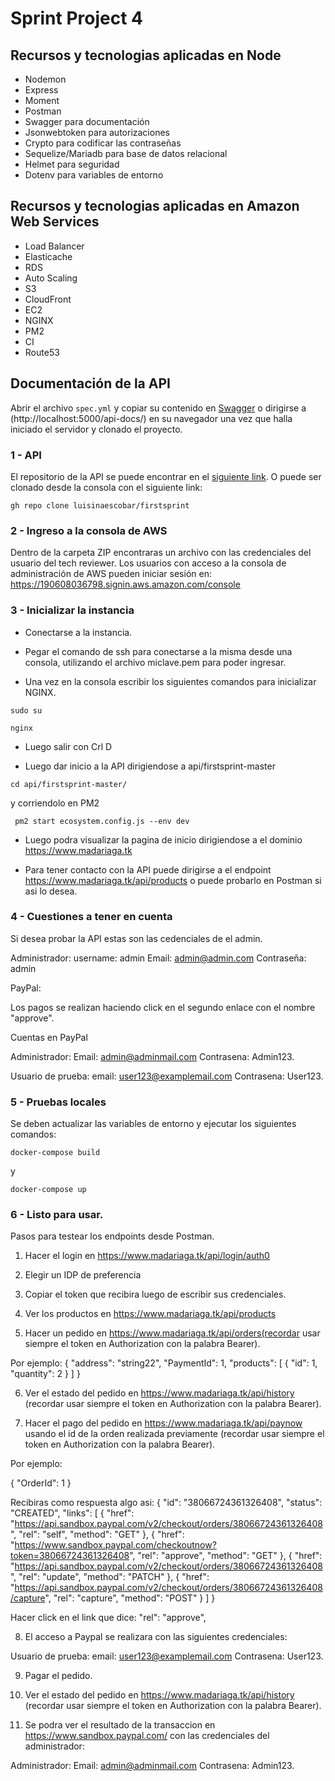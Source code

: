 # Sprint Project 4

## Recursos y tecnologias aplicadas en Node

 - Nodemon
 - Express
 - Moment
 - Postman 
 - Swagger para documentación
 - Jsonwebtoken para autorizaciones
 - Crypto para codificar las contraseñas
 - Sequelize/Mariadb para base de datos relacional
 - Helmet para seguridad
 - Dotenv para variables de entorno

## Recursos y tecnologias aplicadas en Amazon Web Services

 - Load Balancer
 - Elasticache
 - RDS
 - Auto Scaling 
 - S3
 - CloudFront
 - EC2
 - NGINX
 - PM2
 - CI
 - Route53

## Documentación de la API
Abrir el archivo `spec.yml` y copiar su contenido en [Swagger](https://editor.swagger.io/) o dirigirse a (http://localhost:5000/api-docs/) en su navegador una vez que halla iniciado el servidor y clonado el proyecto.

### 1  - API 
El repositorio de la API se puede encontrar en el [siguiente link](https://github.com/luisinaescobar/firstsprint.git).
O puede ser clonado desde la consola con el siguiente link:

`gh repo clone luisinaescobar/firstsprint`

### 2  - Ingreso a la consola de AWS

Dentro de la carpeta ZIP encontraras un archivo con las credenciales del usuario del tech reviewer.
Los usuarios con acceso a la consola de administración de AWS pueden iniciar sesión en: https://190608036798.signin.aws.amazon.com/console

### 3  - Inicializar la instancia

 - Conectarse a la instancia.

 - Pegar el comando de ssh para conectarse a la misma desde una consola, utilizando el archivo miclave.pem para poder ingresar.

 - Una vez en la consola escribir los siguientes comandos para inicializar NGINX.

 ```
sudo su
```
```
nginx
```
 - Luego salir con Crl D

 - Luego dar inicio a la API dirigiendose a api/firstsprint-master

```
cd api/firstsprint-master/
```
y corriendolo en PM2

```
 pm2 start ecosystem.config.js --env dev
```
- Luego podra visualizar la pagina de inicio dirigiendose a el dominio https://www.madariaga.tk

- Para tener contacto con la API puede dirigirse a el endpoint https://www.madariaga.tk/api/products o puede probarlo en Postman si asi lo desea.

### 4  - Cuestiones a tener en cuenta

Si desea probar la API estas son las cedenciales de el admin.

Administrador:
    username: admin
    Email: admin@admin.com
    Contraseña: admin

PayPal:

Los pagos se realizan haciendo click en el segundo enlace con el nombre "approve".

Cuentas en PayPal

Administrador:
    Email: admin@adminmail.com
    Contrasena: Admin123.

Usuario de prueba:
    email: user123@examplemail.com
    Contrasena: User123.

### 5  - Pruebas locales

Se deben actualizar las variables de entorno y ejecutar los siguientes comandos:
 ```
docker-compose build
```
y 

 ```
docker-compose up
```
### 6  - Listo para usar.

Pasos para testear los endpoints desde Postman.

1)   Hacer el login en https://www.madariaga.tk/api/login/auth0

2) Elegir un IDP de preferencia

3) Copiar el token que recibira luego de escribir sus credenciales.

4) Ver los productos en https://www.madariaga.tk/api/products

5) Hacer un pedido en https://www.madariaga.tk/api/orders(recordar usar siempre el token en Authorization con la palabra Bearer).

Por ejemplo: 
{
  "address": "string22",
  "PaymentId": 1,
  "products": [
    {
      "id": 1,
      "quantity": 2
    }
  ]
}

6) Ver el estado del pedido en https://www.madariaga.tk/api/history (recordar usar siempre el token en Authorization con la palabra Bearer).

7) Hacer el pago del pedido en https://www.madariaga.tk/api/paynow usando el id de la orden realizada previamente (recordar usar siempre el token en Authorization con la palabra Bearer).

Por ejemplo:

{
  "OrderId": 1
}

Recibiras como respuesta algo asi:
{
    "id": "38066724361326408",
    "status": "CREATED",
    "links": [
        {
            "href": "https://api.sandbox.paypal.com/v2/checkout/orders/38066724361326408",
            "rel": "self",
            "method": "GET"
        },
        {
            "href": "https://www.sandbox.paypal.com/checkoutnow?token=38066724361326408",
            "rel": "approve",
            "method": "GET"
        },
        {
            "href": "https://api.sandbox.paypal.com/v2/checkout/orders/38066724361326408",
            "rel": "update",
            "method": "PATCH"
        },
        {
            "href": "https://api.sandbox.paypal.com/v2/checkout/orders/38066724361326408/capture",
            "rel": "capture",
            "method": "POST"
        }
    ]
}

Hacer click en el link que dice:  "rel": "approve",

8) El acceso a Paypal se realizara con las siguientes credenciales:

Usuario de prueba:
    email: user123@examplemail.com
    Contrasena: User123.

9) Pagar el pedido.

10) Ver el estado del pedido en https://www.madariaga.tk/api/history (recordar usar siempre el token en Authorization con la palabra Bearer).

11) Se podra ver el resultado de la transaccion en https://www.sandbox.paypal.com/ con las credenciales del administrador:

Administrador:
    Email: admin@adminmail.com
    Contrasena: Admin123.